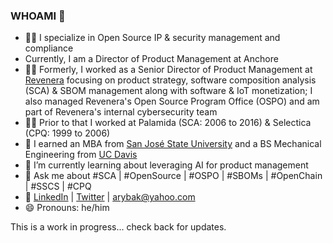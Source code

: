 ### WHOAMI 👋

- 👩‍💻 I specialize in Open Source IP & security management and compliance
- Currently, I am a Director of Product Management at Anchore
- 👩‍💻 Formerly, I worked as a Senior Director of Product Management at [Revenera](http://www.revenera.com) focusing on product strategy, software composition analysis (SCA) & SBOM management along with software & IoT monetization; I also managed Revenera's Open Source Program Office (OSPO) and am part of Revenera's internal cybersecurity team
- 👩‍💻 Prior to that I worked at Palamida (SCA: 2006 to 2016) & Selectica (CPQ: 1999 to 2006)
- 🌱 I earned an MBA from [San José State University](https://www.sjsu.edu) and a BS Mechanical Engineering from [UC Davis](https://www.ucdavis.edu/)
- 🌱 I’m currently learning about leveraging AI for product management
- 💬 Ask me about #SCA | #OpenSource | #OSPO | #SBOMs | #OpenChain | #SSCS | #CPQ
- 📢 [LinkedIn](https://www.linkedin.com/in/alexrybak) | [Twitter](https://twitter.com/arybak) | arybak@yahoo.com
- 😄 Pronouns: he/him

This is a work in progress... check back for updates.

<!--
- 👯 I’m looking to collaborate on ...
- 🤔 I’m looking for help with ...
- ⚡ Fun fact: ...
-->
